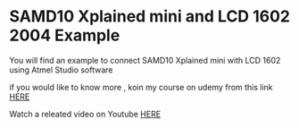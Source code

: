 # SAMD10 Xplained mini and LCD 1602 2004 Example
<p>You will find an example to connect SAMD10 Xplained mini with LCD 1602 using Atmel Studio software </p>
<p>if you would like to know more , koin my course on udemy from this link 
<a href="https://www.udemy.com/course/embedded-system-c-in-5-minutes-for-arm-cortex-atsamd10-xmini/?referralCode=CA9B9A9ACC9234F90A14">HERE</a></p>
<p>Watch a releated video on Youtube <a href="https://youtu.be/6la1CEs2fBY">HERE</a></p></p>
